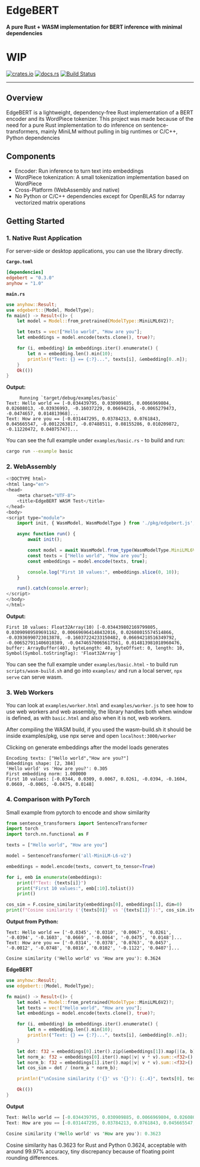 # EdgeBERT

**A pure Rust + WASM implementation for BERT inference with minimal dependencies**

# WIP

[![crates.io]()](https://crates.io/crates/edgebert)
[![docs.rs](https://docs.rs/edgebert/badge.svg)](https://docs.rs/edgebert)
[![Build Status](https://github.com/olafurjohannsson/edgebert/workflows/CI/badge.svg)](https://github.com/olafurjohannsson/edgebert/actions)

---

## Overview

EdgeBERT is a lightweight, dependency-free Rust implementation of a BERT encoder and its WordPiece tokenizer. 
This project was made because of the need for a pure Rust implementation to do inference on sentence-transformers,
mainly MiniLM without pulling in big runtimes or C/C++, Python dependencies

## Components

- Encoder: Run inference to turn text into embeddings
- WordPiece tokenization: A small tokenization implementation based on WordPiece
- Cross-Platform (WebAssembly and native)
- No Python or C/C++ dependencies except for OpenBLAS for ndarray vectorized matrix operations


## Getting Started

### 1. Native Rust Application

For server-side or desktop applications, you can use the library directly.

**`Cargo.toml`**
```toml
[dependencies]
edgebert = "0.3.0"
anyhow = "1.0"
```

**`main.rs`**
```rust
use anyhow::Result;
use edgebert::{Model, ModelType};
fn main() -> Result<()> {
    let model = Model::from_pretrained(ModelType::MiniLML6V2)?;

    let texts = vec!["Hello world", "How are you"];
    let embeddings = model.encode(texts.clone(), true)?;

    for (i, embedding) in embeddings.iter().enumerate() {
        let n = embedding.len().min(10);
        println!("Text: {} == {:?}...", texts[i], &embedding[0..n]);
    }
    Ok(())
}
```

**Output:**
```
     Running `target/debug/examples/basic`
Text: Hello world == [-0.034439795, 0.030909885, 0.0066969804, 0.02608013, -0.03936993, -0.16037229, 0.06694216, -0.0065279473, -0.0474657, 0.014813968]...
Text: How are you == [-0.031447295, 0.03784213, 0.0761843, 0.045665547, -0.0012263817, -0.07488511, 0.08155286, 0.010209872, -0.11220472, 0.04075747]...
```

You can see the full example under `examples/basic.rs` - to build and run:
```bash
cargo run --example basic
```

### 2. WebAssembly
```javascript
<!DOCTYPE html>
<html lang="en">
<head>
    <meta charset="UTF-8">
    <title>EdgeBERT WASM Test</title>
</head>
<body>
<script type="module">
    import init, { WasmModel, WasmModelType } from './pkg/edgebert.js';

    async function run() {
        await init();

        const model = await WasmModel.from_type(WasmModelType.MiniLML6V2);
        const texts = ["Hello world", "How are you"];
        const embeddings = model.encode(texts, true);

        console.log("First 10 values:", embeddings.slice(0, 10));
    }

    run().catch(console.error);
</script>
</body>
</html>

```

**Output:**
```
First 10 values: Float32Array(10) [-0.034439802169799805, 0.03090989589691162, 0.006696964148432016, 0.02608015574514866, -0.03936990723013878, -0.16037224233150482, 0.06694218516349792, -0.006527911406010389, -0.04746570065617561, 0.014813981018960476, buffer: ArrayBuffer(40), byteLength: 40, byteOffset: 0, length: 10, Symbol(Symbol.toStringTag): 'Float32Array']
```

You can see the full example under `examples/basic.html` - to build run `scripts/wasm-build.sh` and go into `examples/` and run a local server, `npx serve` can serve wasm.

### 3. Web Workers

You can look at `examples/worker.html` and `examples/worker.js` to see how to use web workers and web assembly, the library
handles both when window is defined, as with `basic.html` and also when it is not, web workers.

After compiling the WASM build, if you used the wasm-build.sh it should be inside examples/pkg, use npx serve
and open `localhost:3000/worker`

Clicking on generate embeddings after the model loads generates

```
Encoding texts: ["Hello world","How are you?"]
Embeddings shape: [2, 384]
'Hello world' vs 'How are you?': 0.305
First embedding norm: 1.000000
First 10 values: [-0.0344, 0.0309, 0.0067, 0.0261, -0.0394, -0.1604, 0.0669, -0.0065, -0.0475, 0.0148]
```


### 4. Comparison with PyTorch

Small example from pytorch to encode and show similarity

```python
from sentence_transformers import SentenceTransformer
import torch
import torch.nn.functional as F

texts = ["Hello world", "How are you"]

model = SentenceTransformer('all-MiniLM-L6-v2')

embeddings = model.encode(texts, convert_to_tensor=True)

for i, emb in enumerate(embeddings):
    print(f"Text: {texts[i]}")
    print("First 10 values:", emb[:10].tolist())
    print()

cos_sim = F.cosine_similarity(embeddings[0], embeddings[1], dim=0)
print(f"Cosine similarity ('{texts[0]}' vs '{texts[1]}'):", cos_sim.item())

```

**Output from Python:**
```
Text: Hello world == ['-0.0345', '0.0310', '0.0067', '0.0261', '-0.0394', '-0.1603', '0.0669', '-0.0064', '-0.0475', '0.0148']...
Text: How are you == ['-0.0314', '0.0378', '0.0763', '0.0457', '-0.0012', '-0.0748', '0.0816', '0.0102', '-0.1122', '0.0407']...

Cosine similarity ('Hello world' vs 'How are you'): 0.3624

```

**EdgeBERT**

```rust
use anyhow::Result;
use edgebert::{Model, ModelType};

fn main() -> Result<()> {
    let model = Model::from_pretrained(ModelType::MiniLML6V2)?;
    let texts = vec!["Hello world", "How are you"];
    let embeddings = model.encode(texts.clone(), true)?;

    for (i, embedding) in embeddings.iter().enumerate() {
        let n = embedding.len().min(10);
        println!("Text: {} == {:?}...", texts[i], &embedding[0..n]);
    }

    let dot: f32 = embeddings[0].iter().zip(&embeddings[1]).map(|(a, b)| a * b).sum();
    let norm_a: f32 = embeddings[0].iter().map(|v| v * v).sum::<f32>().sqrt();
    let norm_b: f32 = embeddings[1].iter().map(|v| v * v).sum::<f32>().sqrt();
    let cos_sim = dot / (norm_a * norm_b);

    println!("\nCosine similarity ('{}' vs '{}'): {:.4}", texts[0], texts[1], cos_sim);

    Ok(())
}
```

**Output**
```rust
Text: Hello world == [-0.034439795, 0.030909885, 0.0066969804, 0.02608013, -0.03936993, -0.16037229, 0.06694216, -0.0065279473, -0.0474657, 0.014813968]...
Text: How are you == [-0.031447295, 0.03784213, 0.0761843, 0.045665547, -0.0012263817, -0.07488511, 0.08155286, 0.010209872, -0.11220472, 0.04075747]...

Cosine similarity ('Hello world' vs 'How are you'): 0.3623

```

Cosine similarity has 0.3623 for Rust and Python 0.3624, acceptable with around 99.97% 
accuracy, tiny discrepancy because of floating point rounding differences.